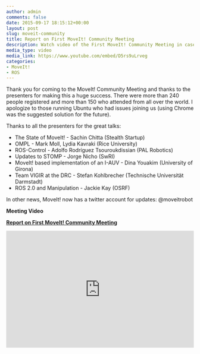 ```yaml
---
author: admin
comments: false
date: 2015-09-17 18:15:12+00:00
layout: post
slug: moveit-community
title: Report on First MoveIt! Community Meeting
description: Watch video of the First MoveIt! Community Meeting in case you missed it. Thank you for coming to the MoveIt! Community Meeting and thanks to the presenters for making this a huge success. There were more than 240 people registered and more than 150 who attended from all over the world...
media_type: video
media_link: https://www.youtube.com/embed/D5rs9uLrveg
categories:
- MoveIt!
- ROS
---
```


Thank you for coming to the MoveIt! Community Meeting and thanks to the presenters for making this a huge success. There were more than 240 people registered and more than 150 who attended from all over the world. I apologize to those running Ubuntu who had issues joining us (using Chrome was the suggested solution for the future).

Thanks to all the presenters for the great talks:

* The State of MoveIt! - Sachin Chitta (Stealth Startup)
* OMPL - Mark Moll, Lydia Kavraki (Rice University)
* ROS-Control - Adolfo Rodríguez Tsouroukdissian (PAL Robotics)
* Updates to STOMP - Jorge Nicho (SwRI)
* MoveIt! based implementation of an I-AUV - Dina Youakim (University of Girona)
* Team VIGIR at the DRC - Stefan Kohlbrecher (Technische Universität Darmstadt)
* ROS 2.0 and Manipulation - Jackie Kay (OSRF)

In other news, MoveIt! now has a twitter account for updates: @moveitrobot

**Meeting Video**

**[Report on First MoveIt! Community Meeting](https://youtu.be/D5rs9uLrveg)**

<iframe width="100%" height="315" src="https://www.youtube.com/embed/D5rs9uLrveg" frameborder="0" allowfullscreen></iframe>


